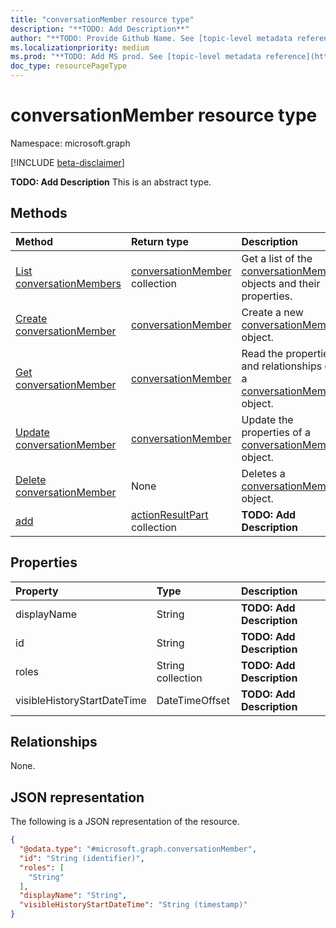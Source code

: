 ```yaml
---
title: "conversationMember resource type"
description: "**TODO: Add Description**"
author: "**TODO: Provide Github Name. See [topic-level metadata reference](https://msgo.azurewebsites.net/add/document/guidelines/metadata.html#topic-level-metadata)**"
ms.localizationpriority: medium
ms.prod: "**TODO: Add MS prod. See [topic-level metadata reference](https://msgo.azurewebsites.net/add/document/guidelines/metadata.html#topic-level-metadata)**"
doc_type: resourcePageType
---
```


# conversationMember resource type

Namespace: microsoft.graph

[!INCLUDE [beta-disclaimer](../../includes/beta-disclaimer.md)]

**TODO: Add Description**
This is an abstract type.

## Methods
|Method|Return type|Description|
|:---|:---|:---|
|[List conversationMembers](../api/conversationmember-list.md)|[conversationMember](../resources/conversationmember.md) collection|Get a list of the [conversationMember](../resources/conversationmember.md) objects and their properties.|
|[Create conversationMember](../api/chat-post-members.md)|[conversationMember](../resources/conversationmember.md)|Create a new [conversationMember](../resources/conversationmember.md) object.|
|[Get conversationMember](../api/conversationmember-get.md)|[conversationMember](../resources/conversationmember.md)|Read the properties and relationships of a [conversationMember](../resources/conversationmember.md) object.|
|[Update conversationMember](../api/conversationmember-update.md)|[conversationMember](../resources/conversationmember.md)|Update the properties of a [conversationMember](../resources/conversationmember.md) object.|
|[Delete conversationMember](../api/conversationmember-delete.md)|None|Deletes a [conversationMember](../resources/conversationmember.md) object.|
|[add](../api/conversationmember-add.md)|[actionResultPart](../resources/actionresultpart.md) collection|**TODO: Add Description**|

## Properties
|Property|Type|Description|
|:---|:---|:---|
|displayName|String|**TODO: Add Description**|
|id|String|**TODO: Add Description**|
|roles|String collection|**TODO: Add Description**|
|visibleHistoryStartDateTime|DateTimeOffset|**TODO: Add Description**|

## Relationships
None.

## JSON representation
The following is a JSON representation of the resource.
<!-- {
  "blockType": "resource",
  "keyProperty": "id",
  "@odata.type": "microsoft.graph.conversationMember",
  "openType": false
}
-->
``` json
{
  "@odata.type": "#microsoft.graph.conversationMember",
  "id": "String (identifier)",
  "roles": [
    "String"
  ],
  "displayName": "String",
  "visibleHistoryStartDateTime": "String (timestamp)"
}
```

